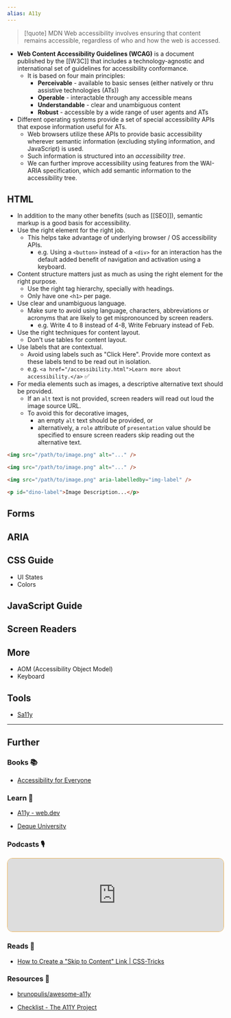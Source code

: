 ```yaml
---
alias: A11y
---
```

> [!quote] MDN
> Web accessibility involves ensuring that content remains accessible, regardless of who and how the web is accessed.

- **Web Content Accessibility Guidelines (WCAG)** is a document published by the [[W3C]] that includes a technology-agnostic and international set of guidelines for accessibility conformance.
    - It is based on four main principles:
        - **Perceivable** - available to basic senses (either natively or thru assistive technologies (ATs))
        - **Operable** - interactable through any accessible means
        - **Understandable** - clear and unambiguous content
        - **Robust** - accessible by a wide range of user agents and ATs
- Different operating systems provide a set of special accessibility APIs that expose information useful for ATs.
    - Web browsers utilize these APIs to provide basic accessibility wherever semantic information (excluding styling information, and JavaScript) is used. 
    - Such information is structured into an *accessibility tree*.
    - We can further improve accessibility using features from the WAI-ARIA specification, which add semantic information to the accessibility tree.
## HTML

- In addition to the many other benefits (such as [[SEO]]), semantic markup is a good basis for accessibility.
- Use the right element for the right job.
    - This helps take advantage of underlying browser / OS accessibility APIs.
        - e.g. Using a `<button>` instead of a `<div>` for an interaction has the default added benefit of navigation and activation using a keyboard.
- Content structure matters just as much as using the right element for the right purpose.
    - Use the right tag hierarchy, specially with headings.
    - Only have one `<h1>` per page.
- Use clear and unambiguous language.
    - Make sure to avoid using language, characters, abbreviations or acronyms that are likely to get mispronounced by screen readers. 
        - e.g. Write 4 to 8 instead of 4-8, Write February instead of Feb.
- Use the right techniques for content layout.
    - Don't use tables for content layout.
- Use labels that are contextual.
    - Avoid using labels such as "Click Here". Provide more context as these labels tend to be read out in isolation.
    - e.g. `<a href="/accessibility.html">Learn more about accessibility.</a>` ✅
- For media elements such as images, a descriptive alternative text should be provided.
    - If an `alt` text is not provided, screen readers will read out loud the image source URL. 
    - To avoid this for decorative images, 
        - an empty `alt` text should be provided, or
        - alternatively, a `role` attribute of `presentation` value should be specified to ensure screen readers skip reading out the alternative text.

```html
<img src="/path/to/image.png" alt="..." />

<img src="/path/to/image.png" alt="..." />

<img src="/path/to/image.png" aria-labelledby="img-label" />

<p id="dino-label">Image Description...</p>
```


## Forms

## ARIA

## CSS Guide

- UI States
- Colors

## JavaScript Guide

## Screen Readers

## More

- AOM (Accessibility Object Model)
- Keyboard
## Tools

- [Sa11y](https://sa11y.netlify.app/)

---
## Further

### Books 📚

- [Accessibility for Everyone](https://app.thestorygraph.com/books/16d6fe85-ae9f-438c-ae5c-cd8a9bfb50cb)

### Learn 🧠

- [A11y - web.dev](https://web.dev/learn/accessibility/)

- [Deque University](https://dequeuniversity.com/)

### Podcasts 🎙

<iframe style='margin-bottom: .5rem; display: block; height: 170px; width: 100%; border: 1px solid #edae49; border-radius: .75rem; box-sizing: content-box' src='https://podverse.fm/embed/player?episodeId=aY5Uf5C8sqG' title='Podverse Embed Player' class='pv-embed-player'>JS Party - 10 A11y Mistakes to Avoid</iframe>

### Reads 📄

- [How to Create a "Skip to Content" Link | CSS-Tricks](https://css-tricks.com/how-to-create-a-skip-to-content-link/)

### Resources 🧩

- [brunopulis/awesome-a11y](https://github.com/brunopulis/awesome-a11y#readme)

- [Checklist - The A11Y Project](https://www.a11yproject.com/checklist/)